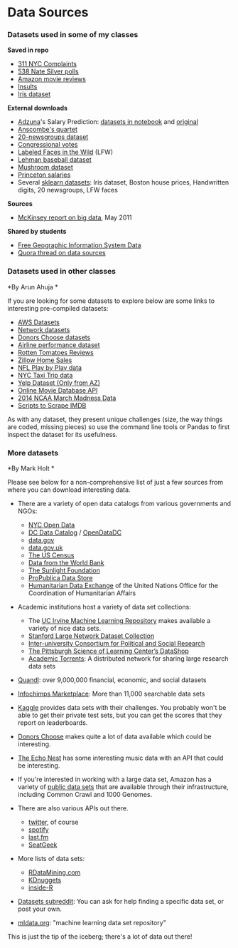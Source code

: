 # Data Sources


### Datasets used in some of my classes


**Saved in repo**
- [311 NYC Complaints](./311/)
- [538 Nate Silver polls](./538/)
- [Amazon movie reviews](./amazon/)
- [Insults](./insults/)
- [Iris dataset](./iris/)

**External downloads**
- [Adzuna](http://www.adzuna.co.uk/)'s Salary Prediction: [datasets in notebook](https://github.com/ga-students/DAT-23-NYC/blob/master/08_regression_final/assignment_02_salary_prediction.ipynb) and [original](http://www.kaggle.com/c/job-salary-prediction)
- [Anscombe's quartet](https://en.wikipedia.org/wiki/Anscombe%27s_quartet)
- [20-newsgroups dataset](http://qwone.com/~jason/20Newsgroups/)
- [Congressional votes](http://gadatascience.com/datasets/congress/congressional_votes.csv)
- [Labeled Faces in the Wild](http://vis-www.cs.umass.edu/lfw/) (LFW)
- [Lehman baseball dataset](http://seanlahman.com/files/database/lahman-csv_2014-02-14.zip)
- [Mushroom dataset](http://archive.ics.uci.edu/ml/datasets/Mushroom)
- [Princeton salaries](http://data.princeton.edu/wws509/datasets/#salary)
- Several [sklearn datasets](http://scikit-learn.org/stable/modules/classes.html#module-sklearn.datasets): Iris dataset, Boston house prices, Handwritten digits, 20 newsgroups, LFW faces

**Sources**
- [McKinsey report on big data](http://www.mckinsey.com/insights/business_technology/big_data_the_next_frontier_for_innovation), May 2011

**Shared by students**
- [Free Geographic Information System Data](http://freegisdata.rtwilson.com/)
- [Quora thread on data sources](http://www.quora.com/Where-can-I-find-large-datasets-open-to-the-public)

### Datasets used in other classes
*By Arun Ahuja *

If you are looking for some datasets to explore below are some links to interesting pre-compiled datasets:

- [AWS Datasets](http://aws.amazon.com/datasets)
- [Network datasets](http://snap.stanford.edu/data/index.html)
- [Donors Choose datasets](http://data.donorschoose.org/open-data/overview/)
- [Airline performance dataset](http://stat-computing.org/dataexpo/2009/)
- [Rotten Tomatoes Reviews](https://www.kaggle.com/c/sentiment-analysis-on-movie-reviews)
- [Zillow Home Sales](http://www.zillow.com/research/data/)
- [NFL Play by Play data](http://www.advancedfootballanalytics.com/2010/04/play-by-play-data.html)
- [NYC Taxi Trip data](http://www.andresmh.com/nyctaxitrips/)
- [Yelp Dataset (Only from AZ)](http://www.yelp.com/dataset_challenge/)
- [Online Movie Database API](http://www.omdbapi.com/)
- [2014 NCAA March Madness Data](https://www.kaggle.com/c/march-machine-learning-mania)
- [Scripts to Scrape IMDB](https://github.com/hadley/data-movies)

As with any dataset, they present unique challenges (size, the way things are coded, missing pieces) so use the command line tools or Pandas to first inspect the dataset for its usefulness.


### More datasets
*By Mark Holt *

Please see below for a non-comprehensive list of just a few sources from where you can download interesting data.

 * There are a variety of open data catalogs from various governments and NGOs:
     * [NYC Open Data](https://nycopendata.socrata.com/)
     * [DC Data Catalog](http://data.dc.gov/) / [OpenDataDC](http://www.opendatadc.org/)
     * [data.gov](https://www.data.gov/)
     * [data.gov.uk](http://data.gov.uk/)
     * [The US Census](http://www.census.gov/)
     * [Data from the World Bank](http://data.worldbank.org/)
     * [The Sunlight Foundation](http://sunlightfoundation.com/api/)
     * [ProPublica Data Store](https://projects.propublica.org/data-store/)
     * [Humanitarian Data Exchange](http://docs.hdx.rwlabs.org/) of the United Nations Office for the Coordination of Humanitarian Affairs

 * Academic institutions host a variety of data set collections:
     * The [UC Irvine Machine Learning Repository](http://archive.ics.uci.edu/ml/) makes available a variety of nice data sets.
     * [Stanford Large Network Dataset Collection](http://snap.stanford.edu/data/)
     * [Inter-university Consortium for Political and Social Research](http://www.icpsr.umich.edu/)
     * [The Pittsburgh Science of Learning Center’s DataShop](http://www.learnlab.org/technologies/datashop/)
     * [Academic Torrents](http://academictorrents.com/): A distributed network for sharing large research data sets

 * [Quandl](http://www.quandl.com/):  over 9,000,000 financial, economic, and social datasets
 * [Infochimps Marketplace](http://www.infochimps.com/marketplace): More than 11,000 searchable data sets
 * [Kaggle](http://www.kaggle.com/) provides data sets with their challenges. You probably won't be able to get their private test sets, but you can get the scores that they report on leaderboards.
 * [Donors Choose](http://data.donorschoose.org/) makes quite a lot of data available which could be interesting.
 * [The Echo Nest](http://the.echonest.com/) has some interesting music data with an API that could be interesting.
 * If you're interested in working with a large data set, Amazon has a variety of [public data sets](http://aws.amazon.com/publicdatasets/) that are available through their infrastructure, including Common Crawl and 1000 Genomes.

 * There are also various APIs out there.
     * [twitter](https://dev.twitter.com/), of course
     * [spotify](https://developer.spotify.com/technologies/web-api/)
     * [last.fm](http://www.last.fm/api)
     * [SeatGeek](http://platform.seatgeek.com/)

 * More lists of data sets:
 	 * [RDataMining.com](http://www.rdatamining.com/resources/data)
 	 * [KDnuggets](http://www.kdnuggets.com/datasets/index.html)
 	 * [inside-R](http://www.inside-r.org/howto/finding-data-internet)
 * [Datasets subreddit](http://www.reddit.com/r/datasets/): You can ask for help finding a specific data set, or post your own.
 * [mldata.org](http://mldata.org/): "machine learning data set repository"

This is just the tip of the iceberg; there's a lot of data out there!

